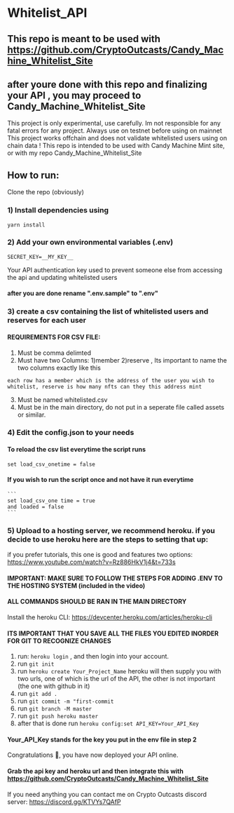 # Whitelist_API


## This repo is meant to be used with https://github.com/CryptoOutcasts/Candy_Machine_Whitelist_Site
## after youre done with this repo and finalizing your API , you may proceed to Candy_Machine_Whitelist_Site
This project is only experimental, use carefully. Im not responsible for any fatal errors for any project.
Always use on testnet before using on mainnet
This project works offchain and does not validate whitelisted users using on chain data !
This repo is intended to be used with Candy Machine Mint site, or with my repo Candy_Machine_Whitelist_Site


## How to run:
Clone the repo (obviously)

### 1) Install dependencies using 
```yarn install```

### 2) Add your own environmental variables (.env)
```
SECRET_KEY=__MY_KEY__
```
Your API authentication key used to prevent someone else from accessing the api and updating whitelisted users
#### after you are done rename ".env.sample" to ".env"


### 3) create a csv containing the list of whitelisted users and reserves for each user

#### REQUIREMENTS FOR CSV FILE:
1) Must be comma delimted
2) Must have two Columns: 1)member 2)reserve , Its important to name the two columns exactly like this
```
each row has a member which is the address of the user you wish to whitelist, reserve is how many nfts can they this address mint
```
3) Must be named whitelisted.csv
4) Must be in the main directory, do not put in a seperate file called assets or similar.
    

### 4) Edit the config.json to your needs
#### To reload the csv list everytime the script runs
```set load_csv_onetime = false```
#### If you wish to run the script once and not have it run everytime
	```
	set load_csv_one time = true
	and loaded = false
	```



### 5) Upload to a hosting server, we recommend heroku. if you decide to use heroku here are the steps to setting that up:
if you prefer tutorials, this one is good and features two options: https://www.youtube.com/watch?v=Rz886HkV1j4&t=733s
#### IMPORTANT: MAKE SURE TO FOLLOW THE STEPS FOR ADDING .ENV TO THE HOSTING SYSTEM (included in the video)
#### ALL COMMANDS SHOULD BE RAN IN THE MAIN DIRECTORY 
Install the heroku CLI: https://devcenter.heroku.com/articles/heroku-cli
#### ITS IMPORTANT THAT YOU SAVE ALL THE FILES YOU EDITED INORDER FOR GIT TO RECOGNIZE CHANGES
1. run: ```heroku login``` , and then login into your account.
2. run ```git init```
3. run ```heroku create Your_Project_Name``` heroku will then supply you with two urls, one of which is the url of the API, the other is not important (the one with github in it)
4. run ```git add .```
5. run ```git commit -m "first-commit```
6. run ```git branch -M master```
7. run ```git push heroku master```
8. after that is done run ```heroku config:set API_KEY=Your_API_Key```
#### Your_API_Key stands for the key you put in the env file in step 2

Congratulations 🍰, you have now deployed your API online.
#### Grab the api key and heroku url and then integrate this with https://github.com/CryptoOutcasts/Candy_Machine_Whitelist_Site



If you need anything you can contact me on Crypto Outcasts discord server:
https://discord.gg/KTVYs7QAfP

